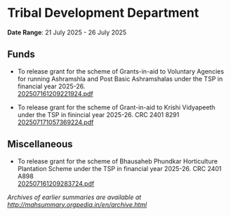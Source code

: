 # Tribal Development Department

**Date Range**: 21 July 2025 - 26 July 2025


## Funds
- To release grant for the scheme of Grants-in-aid to Voluntary Agencies for running Ashramshla and Post Basic Ashramshalas under the TSP in financial year 2025-26.\
  [202507161209221924.pdf](https://gr.maharashtra.gov.in/Site/Upload/Government%20Resolutions/English/202507161209221924.pdf)

- To release grant for the scheme of Grant-in-aid to Krishi Vidyapeeth under the TSP in finincial year 2025-26.  CRC 2401 8291\
  [202507171057369224.pdf](https://gr.maharashtra.gov.in/Site/Upload/Government%20Resolutions/English/202507171057369224.pdf)

## Miscellaneous
- To release grant for the scheme of Bhausaheb Phundkar Horticulture Plantation Scheme under the TSP in financial year 2025-26. CRC 2401 A898\
  [202507161209283724.pdf](https://gr.maharashtra.gov.in/Site/Upload/Government%20Resolutions/English/202507161209283724.pdf)


*Archives of earlier summaries are available at http://mahsummary.orgpedia.in/en/archive.html*
